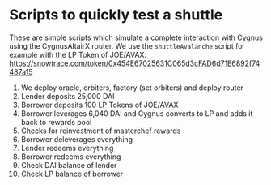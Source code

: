 # **Scripts to quickly test a shuttle**

These are simple scripts which simulate a complete interaction with Cygnus using the CygnusAltairX router. We use the `shuttleAvalanche` script for example with the LP Token of JOE/AVAX: https://snowtrace.com/token/0x454E67025631C065d3cFAD6d71E6892f74487a15

1) We deploy oracle, orbiters, factory (set orbiters) and deploy router
1) Lender deposits 25,000 DAI
2) Borrower deposits 100 LP Tokens of JOE/AVAX
3) Borrower leverages 6,040 DAI and Cygnus converts to LP and adds it back to rewards pool
4) Checks for reinvestment of masterchef rewards
5) Borrower deleverages everything
6) Lender redeems everything 
7) Borrower redeems everything
8) Check DAI balance of lender
9) Check LP balance of borrower
